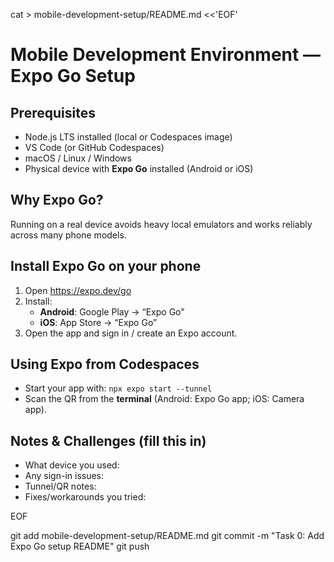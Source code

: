 cat > mobile-development-setup/README.md <<'EOF'
# Mobile Development Environment — Expo Go Setup

## Prerequisites
- Node.js LTS installed (local or Codespaces image)
- VS Code (or GitHub Codespaces)
- macOS / Linux / Windows
- Physical device with **Expo Go** installed (Android or iOS)

## Why Expo Go?
Running on a real device avoids heavy local emulators and works reliably across many phone models.

## Install Expo Go on your phone
1. Open https://expo.dev/go
2. Install:
   - **Android**: Google Play → “Expo Go”
   - **iOS**: App Store → “Expo Go”
3. Open the app and sign in / create an Expo account.

## Using Expo from Codespaces
- Start your app with: `npx expo start --tunnel`
- Scan the QR from the **terminal** (Android: Expo Go app; iOS: Camera app).

## Notes & Challenges (fill this in)
- What device you used:
- Any sign-in issues:
- Tunnel/QR notes:
- Fixes/workarounds you tried:

EOF

git add mobile-development-setup/README.md
git commit -m "Task 0: Add Expo Go setup README"
git push

